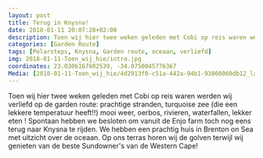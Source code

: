 ```yaml
---
layout: post
title: Terug in Knysna!
date: 2018-01-11 20:07:28+02:00
description: Toen wij hier twee weken geleden met Cobi op reis waren werden wij verliefd op de garden route
categories: [Garden Route]
tags: [Polarsteps, Knysna, Garden route, oceaan, verliefd]
img: 2018-01-11-Toen_wij_hie/intro.jpg
coordinates: 23.0306167602539, -34.0750045776367
Media: [2018-01-11-Toen_wij_hie/4d2913f0-c51a-442a-94b1-93860060db12_large_image.jpg, 2018-01-11-Toen_wij_hie/db5e23ba-f41c-402e-aaf3-02dbc890d42f_large_image.jpg, 2018-01-11-Toen_wij_hie/8d7e4c9b-65f2-41cb-9a0e-7d44670ad876_large_image.jpg, 2018-01-11-Toen_wij_hie/a19f0c91-1d13-4886-bb60-08c88166ffd0_large_image.jpg, 2018-01-11-Toen_wij_hie/9efb4fa8-8d23-4f3e-8fd4-41a939a8a3af_large_image.jpg, 2018-01-11-Toen_wij_hie/c3809b3c-8afc-457e-b5bf-ee3d726b138a_large_image.jpg, 2018-01-11-Toen_wij_hie/8b5cf719-3da6-491a-982f-dc31dc6cfda9_large_image.jpg, 2018-01-11-Toen_wij_hie/69877e73-1ac1-432e-a484-125bcfe5cec1_large_image.jpg, 2018-01-11-Toen_wij_hie/aad19cca-d532-491f-8714-b843a5d6b0f3_large_image.jpg, 2018-01-11-Toen_wij_hie/3852e4d9-90b6-4259-bcb8-d3a083c6ebd1_large_image.jpg, 2018-01-11-Toen_wij_hie/3de4c87a-a9e7-4c14-8455-121f4ef2b3aa_large_image.jpg, 2018-01-11-Toen_wij_hie/94758aab-7584-4b5f-98a5-b4cf9d7b54fc_large_image.jpg, 2018-01-11-Toen_wij_hie/4a5ea295-c0e0-46a0-9681-7e6601faef66_large_image.jpg, 2018-01-11-Toen_wij_hie/a9763a5b-0ca2-485b-b2e8-317439c8b548_large_image.jpg]
---
```

Toen wij hier twee weken geleden met Cobi op reis waren werden wij verliefd op de garden route: prachtige stranden, turquoise zee (die een lekkere temperatuur heeft!!) mooi weer, oerbos, rivieren, waterfallen, lekker eten ! 
Spontaan hebben we besloten om vanuit de Enjo farm toch nog eens terug naar Knysna te rijden. We hebben een prachtig huis in Brenton on Sea met uitzicht over de oceaan. Op ons terras horen wij de golven terwijl wij genieten  van de beste Sundowner's van de  Western Cape! 